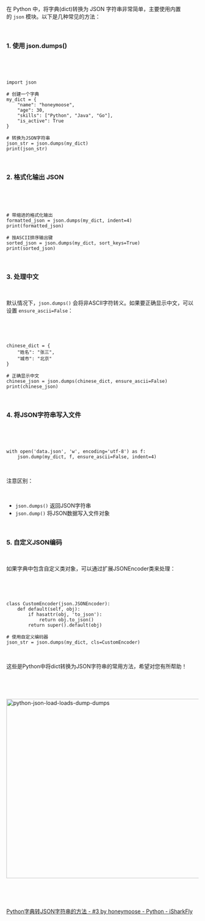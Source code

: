 <p>在 Python 中，将字典(dict)转换为 JSON 字符串非常简单，主要使用内置的 <code>json</code> 模块。以下是几种常见的方法：</p> <br><h3>1. 使用 json.dumps()</h3> <br><p></p> <br><pre><code>import json<br><br># 创建一个字典<br>my_dict = {<br>    "name": "honeymoose",<br>    "age": 30,<br>    "skills": ["Python", "Java", "Go"],<br>    "is_active": True<br>}<br><br># 转换为JSON字符串<br>json_str = json.dumps(my_dict)<br>print(json_str)<br></code></pre> <br><h3>2. 格式化输出 JSON</h3> <br><p></p> <br><pre><code># 带缩进的格式化输出<br>formatted_json = json.dumps(my_dict, indent=4)<br>print(formatted_json)<br><br># 按ASCII排序输出键<br>sorted_json = json.dumps(my_dict, sort_keys=True)<br>print(sorted_json)<br></code></pre> <br><h3>3. 处理中文</h3> <br><p>默认情况下，<code>json.dumps()</code> 会将非ASCII字符转义。如果要正确显示中文，可以设置 <code>ensure_ascii=False</code>：</p> <br><p></p> <br><pre><code>chinese_dict = {<br>    "姓名": "张三",<br>    "城市": "北京"<br>}<br><br># 正确显示中文<br>chinese_json = json.dumps(chinese_dict, ensure_ascii=False)<br>print(chinese_json)<br></code></pre> <br><h3>4. 将JSON字符串写入文件</h3> <br><p></p> <br><pre><code>with open('data.json', 'w', encoding='utf-8') as f:<br>    json.dump(my_dict, f, ensure_ascii=False, indent=4)<br></code></pre> <br><p>注意区别：</p> <br><ul><li><code>json.dumps()</code> 返回JSON字符串</li><li><code>json.dump()</code> 将JSON数据写入文件对象</li></ul> <br><h3>5. 自定义JSON编码</h3> <br><p>如果字典中包含自定义类对象，可以通过扩展JSONEncoder类来处理：</p> <br><p></p> <br><pre><code>class CustomEncoder(json.JSONEncoder):<br>    def default(self, obj):<br>        if hasattr(obj, 'to_json'):<br>            return obj.to_json()<br>        return super().default(obj)<br><br># 使用自定义编码器<br>json_str = json.dumps(my_dict, cls=CustomEncoder)<br></code></pre> <br><p>这些是Python中将dict转换为JSON字符串的常用方法，希望对您有所帮助！</p> <br><p></p> <br><p class="img-center"><a href="https://cdn.isharkfly.com/com-isharkfly-www/discourse-uploads/original/3X/7/a/7a0f762bcf73f9ef923c15492c5c5580aae0d81f.png" rel="nofollow"><img alt="python-json-load-loads-dump-dumps" height="470" src="https://i-blog.csdnimg.cn/img_convert/a654279928d2db9aa0ba2b826f695d5c.png" width="690" /></a></p> <br><p></p> <br><p><a href="https://www.isharkfly.com/t/python-json/17098/3" rel="nofollow" title="Python字典转JSON字符串的方法 - #3 by honeymoose - Python - iSharkFly">Python字典转JSON字符串的方法 - #3 by honeymoose - Python - iSharkFly</a></p>